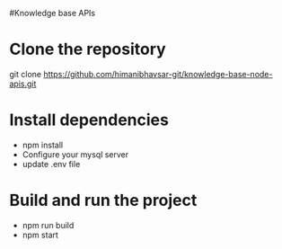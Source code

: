 #Knowledge base APIs

# Clone the repository
git clone https://github.com/himanibhavsar-git/knowledge-base-node-apis.git

# Install dependencies
- npm install
- Configure your mysql server
- update .env file

# Build and run the project
- npm run build
- npm start